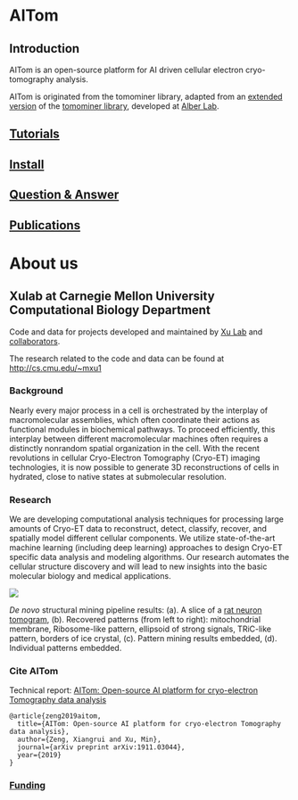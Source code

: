 # AITom

## Introduction
AITom is an open-source platform for AI driven cellular electron cryo-tomography analysis. 

AITom is originated from the tomominer library, adapted from an [extended version](http://web.cmb.usc.edu/people/alber/Software/mpp/) of the [tomominer library](https://github.com/alberlab/tomominer), developed at [Alber Lab](http://web.cmb.usc.edu/people/alber/).


## [Tutorials](https://github.com/xulabs/aitom/tree/master/doc/tutorials)

## [Install](https://github.com/xulabs/aitom/blob/master/doc/install.md)

## [Question & Answer](https://github.com/xulabs/aitom/blob/master/doc/iQ_A.md)

## [Publications](https://github.com/xulabs/aitom/blob/master/doc/publications.md)

# About us
## Xulab at Carnegie Mellon University Computational Biology Department
Code and data for projects developed and maintained by [Xu Lab](https://cs.cmu.edu/~mxu1) and [collaborators](https://github.com/xulabs/aitom/blob/master/doc/collaborators.md). 

The research related to the code and data can be found at http://cs.cmu.edu/~mxu1

### Background
Nearly every major process in a cell is orchestrated by the interplay of macromolecular assemblies, which often coordinate their actions as functional modules in biochemical pathways.  To proceed efficiently,  this  interplay  between  different macromolecular  machines  often  requires  a  distinctly nonrandom spatial organization in the cell. With the recent revolutions in cellular Cryo-Electron Tomography (Cryo-ET) imaging technologies, it is now possible to generate 3D reconstructions of cells in hydrated, close to native states at submolecular resolution. 


### Research
We are developing computational analysis techniques for processing large amounts of Cryo-ET data to reconstruct, detect, classify, recover, and spatially model different cellular components. We utilize state-of-the-art machine learning (including deep learning) approaches to design Cryo-ET specific data analysis and modeling algorithms. Our research automates the cellular structure discovery and will lead to new insights into the basic molecular biology and medical applications.


<img src="https://user-images.githubusercontent.com/31047726/51266413-3613ec00-1989-11e9-810f-f8cb4924f435.png">

*De novo* structural mining pipeline results: (a). A slice of a [rat neuron tomogram](https://doi.org/10.1016/j.cell.2017.12.030),  (b). Recovered patterns (from left to right): mitochondrial membrane, Ribosome-like pattern, ellipsoid of strong signals, TRiC-like pattern, borders of ice crystal, (c). Pattern mining results embedded, (d). Individual patterns embedded.

### Cite AITom
Technical report: [AITom: Open-source AI platform for cryo-electron Tomography data analysis](https://arxiv.org/abs/1911.03044)

```
@article{zeng2019aitom,
  title={AITom: Open-source AI platform for cryo-electron Tomography data analysis},
  author={Zeng, Xiangrui and Xu, Min},
  journal={arXiv preprint arXiv:1911.03044},
  year={2019}
}
```



### [Funding](https://github.com/xulabs/aitom/blob/master/doc/funding.md)
